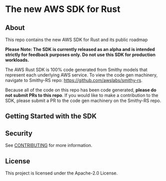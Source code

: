 # The new AWS SDK for Rust 

## About

This repo contains the new AWS SDK for Rust and its public roadmap

**Please Note: The SDK is currently released as an alpha and is intended strictly for feedback purposes only. Do not use this SDK for production workloads.**

The AWS Rust SDK is 100% code generated from Smithy models that represent each underlying AWS service. To view the code gen machinery, navigate to Smithy-RS repo: https://github.com/awslabs/smithy-rs. 

Because all of the code on this repo has been code generated, **please do not submit PRs to this repo**. If you would like to make a contribution to the SDK, please submit a PR to the code gen machinery on the Smithy-RS repo.

## Getting Started with the SDK


## Security

See [CONTRIBUTING](CONTRIBUTING.md#security-issue-notifications) for more information.

## License

This project is licensed under the Apache-2.0 License.

